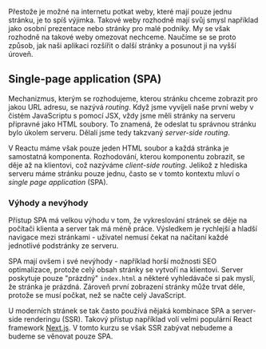 Přestože je možné na internetu potkat weby, které mají pouze jednu stránku, je to spíš výjimka. Takové weby rozhodně mají svůj smysl například jako osobní prezentace nebo stránky pro malé podniky. My se však rozhodně na takové weby omezovat nechceme. Naučíme se se proto způsob, jak naši aplikaci rozšířit o další stránky a posunout ji na vyšší úroveň.

## Single-page application (SPA)

Mechanizmus, kterým se rozhodujeme, kterou stránku chceme zobrazit pro jakou URL adresu, se nazývá _routing_. Když jsme vyvíjeli naše první weby v čistém JavaScriptu s pomocí JSX, vždy jsme měli stránky na serveru připravné jako HTML soubory. To znamená, že odeslat tu správnou stránku bylo úkolem serveru. Dělalí jsme tedy takzvaný _server-side routing_.

V Reactu máme však pouze jeden HTML soubor a každá stránka je samostatná komponenta. Rozhodování, kterou komponentu zobrazit, se děje až na klientovi, což nazýváme _client-side routing_. Jelikož z hlediska serveru máme stránku pouze jednu, často se v tomto kontextu mluví o _single page application_ (SPA).

### Výhody a nevýhody

Přístup SPA má velkou výhodu v tom, že vykreslování stránek se děje na počítači klienta a server tak má méně práce. Výsledkem je rychlejší a hladší navigace mezi stránkami - uživatel nemusí čekat na načítaní každé jednotlivé podstránky ze serveru.

SPA mají ovšem i své nevýhody - například horší možnosti SEO optimalizace, protože celý obsah stránky se vytvoří na klientovi. Server poskytuje pouze "prázdný" `index.html` a některé vyhledávače si pak myslí, že stránka je prázdná. Zároveň první zobrazení stránky může trvat déle, protože se musí počkat, než se načte celý JavaScript.

U moderních stránek se tak často používá nějaká kombinace SPA a server-side renderingu (SSR). Takový přístup například volí velmi populární React framework [Next.js](https://nextjs.org/). V tomto kurzu se však SSR zabývat nebudeme a budeme se věnovat pouze SPA.
